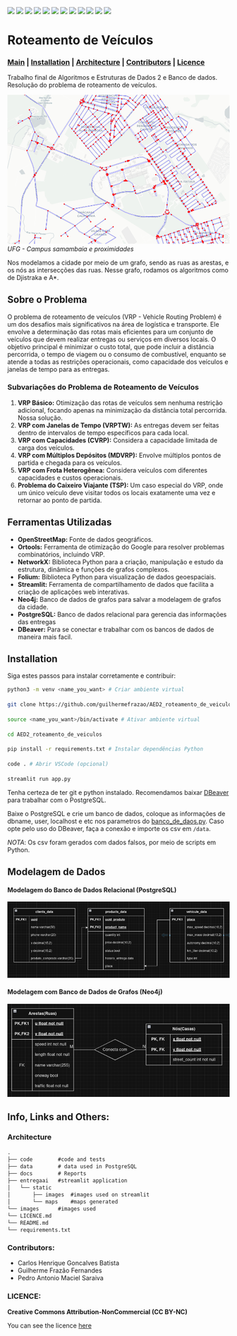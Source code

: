 ![](https://img.shields.io/badge/graph-heuristics-orange)
![](https://img.shields.io/badge/vehicle_routing-blue)
![](https://img.shields.io/badge/graph-database-yellow)
![](https://img.shields.io/badge/AI-Machine_Learning-purple)
![](https://img.shields.io/badge/OpenStreetMap-green)
![](https://img.shields.io/badge/Ortools-red)
![](https://img.shields.io/badge/NetworkX-blue)
![](https://img.shields.io/badge/Folium-green)
![](https://img.shields.io/badge/Streamlit-brightgreen)
![](https://img.shields.io/badge/Neo4j-yellow)
![](https://img.shields.io/badge/PostgreSQL-blue)
![](https://img.shields.io/badge/DBeaver-brown)

# Roteamento de Veículos

### [Main](#roteamento-de-veiculos) | [Installation](#installation) | [Architecture](#architecture) | [Contributors](#contributors) | [Licence](#licence)

Trabalho final de Algoritmos e Estruturas de Dados 2 e Banco de dados. Resolução do problema de roteamento de veículos.

![graph_from_ufg](images/ufg_graph.png)
*UFG - Campus samambaia e proximidades*

Nos modelamos a cidade por meio de um grafo, sendo as ruas as arestas, e os nós as intersecções das ruas. Nesse grafo, rodamos os algoritmos como de Djistraka e A*.

## Sobre o Problema

O problema de roteamento de veículos (VRP - Vehicle Routing Problem) é um dos desafios mais significativos na área de logística e transporte. Ele envolve a determinação das rotas mais eficientes para um conjunto de veículos que devem realizar entregas ou serviços em diversos locais. O objetivo principal é minimizar o custo total, que pode incluir a distância percorrida, o tempo de viagem ou o consumo de combustível, enquanto se atende a todas as restrições operacionais, como capacidade dos veículos e janelas de tempo para as entregas.

### Subvariações do Problema de Roteamento de Veículos

1. **VRP Básico:** Otimização das rotas de veículos sem nenhuma restrição adicional, focando apenas na minimização da distância total percorrida. Nossa solução.
2. **VRP com Janelas de Tempo (VRPTW):** As entregas devem ser feitas dentro de intervalos de tempo específicos para cada local.
3. **VRP com Capacidades (CVRP):** Considera a capacidade limitada de carga dos veículos.
4. **VRP com Múltiplos Depósitos (MDVRP):** Envolve múltiplos pontos de partida e chegada para os veículos.
5. **VRP com Frota Heterogênea:** Considera veículos com diferentes capacidades e custos operacionais.
6. **Problema do Caixeiro Viajante (TSP):** Um caso especial do VRP, onde um único veículo deve visitar todos os locais exatamente uma vez e retornar ao ponto de partida.

## Ferramentas Utilizadas

- **OpenStreetMap:** Fonte de dados geográficos.
- **Ortools:** Ferramenta de otimização do Google para resolver problemas combinatórios, incluindo VRP.
- **NetworkX:** Biblioteca Python para a criação, manipulação e estudo da estrutura, dinâmica e funções de grafos complexos.
- **Folium:** Biblioteca Python para visualização de dados geoespaciais.
- **Streamlit:** Ferramenta de compartilhamento de dados que facilita a criação de aplicações web interativas.
- **Neo4j:** Banco de dados de grafos para salvar a modelagem de grafos da cidade.
- **PostgreSQL:** Banco de dados relacional para gerencia das informações das entregas
- **DBeaver:** Para se conectar e trabalhar com os bancos de dados de maneira mais facil.

## Installation

Siga estes passos para instalar corretamente e contribuir:

```bash
python3 -m venv <name_you_want> # Criar ambiente virtual

git clone https://github.com/guilhermefrazao/AED2_roteamento_de_veiculos.git # Clonar repositório

source <name_you_want>/bin/activate # Ativar ambiente virtual

cd AED2_roteamento_de_veiculos

pip install -r requirements.txt # Instalar dependências Python

code . # Abrir VSCode (opcional)

streamlit run app.py
```


Tenha certeza de ter git e python instalado. Recomendamos baixar [DBeaver](https://dbeaver.io/download/) para trabalhar com o PostgreSQL. 

Baixe o PostgreSQL e crie um banco de dados, coloque as informações de dbname, user, localhost e etc nos parametros do [banco_de_daos.py](entregaai/banco_de_dados.py). Caso opte pelo uso do DBeaver, faça a conexão e importe os csv em `/data`.

*NOTA*: Os csv foram gerados com dados falsos, por meio de scripts em Python.

## Modelagem de Dados
#### Modelagem do Banco de Dados Relacional (PostgreSQL)

![Relational Database](images/relational-bd.png)

#### Modelagem com Banco de Dados de Grafos (Neo4j)

![Graph Database](images/graph-bd.png)

## Info, Links and Others:

### Architecture

    .
    ├── code        #code and tests
    ├── data        # data used in PostgreSQL
    ├── docs        # Reports
    ├── entregaai   #streamlit application
    │   └── static
    │       ├── images  #images used on streamlit
    │       └── maps    #maps generated
    └── images      #images used
    └── LICENCE.md 
    └── README.md
    └── requirements.txt

### Contributors:

- Carlos Henrique Goncalves Batista
- Guilherme Frazão Fernandes
- Pedro Antonio Maciel Saraiva

### LICENCE: 

**Creative Commons Attribution-NonCommercial (CC BY-NC)**

You can see the licence [here](https://www.creativecommons.org/licenses/by-nc/4.0/deed.en)